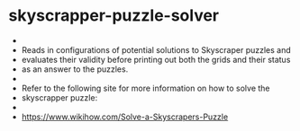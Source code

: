 # skyscrapper-puzzle-solver
 *
 * Reads in configurations of potential solutions to Skyscraper puzzles and
 * evaluates their validity before printing out both the grids and their status
 * as an answer to the puzzles.
 *
 * Refer to the following site for more information on how to solve the
 * skyscrapper puzzle:
 * 
 * https://www.wikihow.com/Solve-a-Skyscrapers-Puzzle
